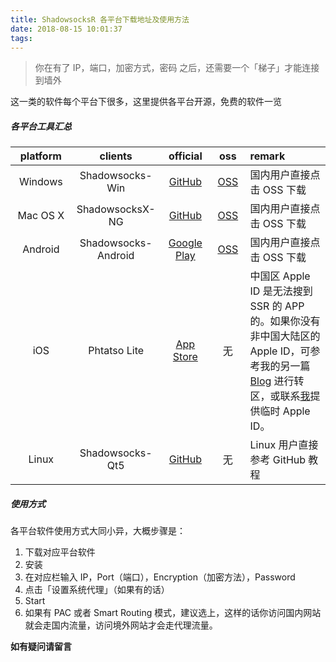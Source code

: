 ```yaml
---
title: ShadowsocksR 各平台下载地址及使用方法
date: 2018-08-15 10:01:37
tags:
---
```


> 你在有了 IP，端口，加密方式，密码 之后，还需要一个「梯子」才能连接到墙外

这一类的软件每个平台下很多，这里提供各平台开源，免费的软件一览

##### 各平台工具汇总

<style>
table th:nth-of-type(1) {
    width: 100px;
}
table th:nth-of-type(2) {
    width: 100px;
}
table th:nth-of-type(3) {
    width: 80px;
}
table th:nth-of-type(4) {
    width: 50px;
}
table th:nth-of-type(5) {
    width: 200px;
}
</style>

platform | clients | official | oss | remark
:---: | :---: | :---: | :---: | :---
Windows | Shadowsocks-Win | [GitHub](https://github.com/shadowsocks/shadowsocks-windows/releases) | [OSS](https://timeline229-image.oss-cn-hangzhou.aliyuncs.com/ssr-clients/Shadowsocks-2.exe) | 国内用户直接点击 OSS 下载
Mac OS X | ShadowsocksX-NG | [GitHub](https://github.com/shadowsocks/ShadowsocksX-NG/releases) | [OSS](https://timeline229-image.oss-cn-hangzhou.aliyuncs.com/ssr-clients/ShadowsocksX-NG.app.zip) | 国内用户直接点击 OSS 下载
Android | Shadowsocks-Android | [Google Play](https://play.google.com/store/apps/details?id=com.github.shadowsocks) | [OSS](https://timeline229-image.oss-cn-hangzhou.aliyuncs.com/ssr-clients/Shadowsocks.apk) | 国内用户直接点击 OSS 下载
iOS | Phtatso Lite | [App Store](https://itunes.apple.com/us/app/potatso-lite/id1239860606?mt=8) | 无 | 中国区 Apple ID 是无法搜到 SSR 的 APP 的。如果你没有非中国大陆区的 Apple ID，可参考我的另一篇 [Blog](https://blog.timeline229.com/transfer-appleid-to-us/) 进行转区，或联系[我](mailto:zhangzhanqicixi@gmail.com)提供临时 Apple ID。
Linux | Shadowsocks-Qt5 | [GitHub](https://github.com/shadowsocks/shadowsocks-qt5/wiki/Installation) | 无 | Linux 用户直接参考 GitHub 教程

<!--more-->

##### 使用方式

各平台软件使用方式大同小异，大概步骤是：
1. 下载对应平台软件
2. 安装
3. 在对应栏输入 IP，Port（端口），Encryption（加密方法），Password
4. 点击「设置系统代理」（如果有的话）
5. Start
6. 如果有 PAC 或者 Smart Routing 模式，建议选上，这样的话你访问国内网站就会走国内流量，访问境外网站才会走代理流量。

**如有疑问请留言**
